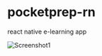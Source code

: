 # pocketprep-rn
react native e-learning app 

![Screenshot1](https://res.cloudinary.com/dxrvvjvpf/image/upload/v1579793841/IMG_4898.png)
